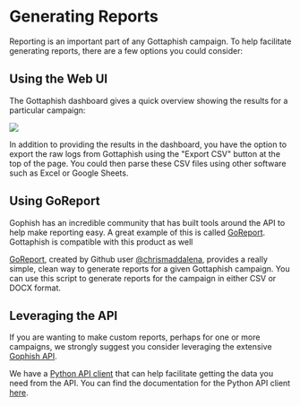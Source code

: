 # Generating Reports

Reporting is an important part of any Gottaphish campaign. To help facilitate generating reports, there are a few options you could consider:

## Using the Web UI

The Gottaphish dashboard gives a quick overview showing the results for a particular campaign:

![](../.gitbook/assets/localhost\_3333\_campaigns\_25-macbook.png)

In addition to providing the results in the dashboard, you have the option to export the raw logs from Gottaphish using the "Export CSV" button at the top of the page. You could then parse these CSV files using other software such as Excel or Google Sheets.

## Using GoReport

Gophish has an incredible community that has built tools around the API to help make reporting easy. A great example of this is called [GoReport](https://github.com/chrismaddalena/GoReport). Gottaphish is compatible with this product as well

[GoReport](https://github.com/chrismaddalena/GoReport), created by Github user [@chrismaddalena](https://github.com/chrismaddalena/), provides a really simple, clean way to generate reports for a given Gottaphish campaign. You can use this script to generate reports for the campaign in either CSV or DOCX format.

## Leveraging the API

If you are wanting to make custom reports, perhaps for one or more campaigns, we strongly suggest you consider leveraging the extensive [Gophish API](https://docs.getgophish.com/api-documentation/).

We have a [Python API client](https://github.com/gophish/api-client-python) that can help facilitate getting the data you need from the API. You can find the documentation for the Python API client [here](https://docs.getgophish.com/python-api-client/).
